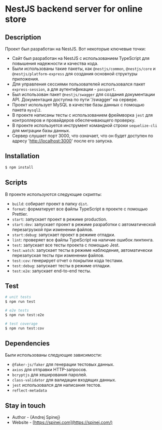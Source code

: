 # NestJS backend server for online store

## Description

Проект был разработан на NestJS. Вот некоторые ключевые точки:

- Сайт был разработан на NestJS с использованием TypeScript для повышения надежности и качества кода.
- Были использованы такие пакеты, как `@nestjs/common`, `@nestjs/core` и `@nestjs/platform-express` для создания основной структуры приложения.
- Для управления сессиями пользователей использовался пакет `express-session`, а для аутентификации - `passport`.
- Был использован пакет `@nestjs/swagger` для создания документации API. Документация доступна по пути '/swagger' на сервере.
- Проект использует MySQL в качестве базы данных с помощью пакета `mysql2`.
- В проекте написаны тесты с использованием фреймворка `jest` для контроллеров и провайдеров обеспечивающего проверку.
- В проекте используется инструмент командной строки `sequelize-cli` для миграции базы данных.
- Сервер слушает порт 3000, что означает, что он будет доступен по адресу '[http://localhost:3000](http://localhost:3000/)' после его запуска.

## Installation

```bash
$ npm install
```

## Scripts

В проекте используются следующие скрипты:

- `build`: собирает проект в папку `dist`.
- `format`: форматирует все файлы TypeScript в проекте с помощью Prettier.
- `start`: запускает проект в режиме production.
- `start:dev`: запускает проект в режиме разработки с автоматической перезагрузкой при изменении файлов.
- `start:debug`: запускает проект в режиме отладки.
- `lint`: проверяет все файлы TypeScript на наличие ошибок линтинга.
- `test`: запускает все тесты проекта с помощью Jest.
- `test:watch`: запускает тесты в режиме наблюдения, автоматически перезапуская тесты при изменении файлов.
- `test:cov`: генерирует отчет о покрытии кода тестами.
- `test:debug`: запускает тесты в режиме отладки.
- `test:e2e`: запускает end-to-end тесты.

## Test

```bash
# unit tests
$ npm run test

# e2e tests
$ npm run test:e2e

# test coverage
$ npm run test:cov
```

## Dependencies

Были использованы следующие зависимости:

- `@faker-js/faker` для генерации тестовых данных.
- `axios` для отправки HTTP-запросов.
- `bcryptjs` для хеширования паролей.
- `class-validator` для валидации входящих данных.
- `jest` использовался для написания тестов.
- `reflect-metadata`

## Stay in touch

- Author - {Andrej Spinej}
- Website - [https://spinej.com](https://spinej.com/)
